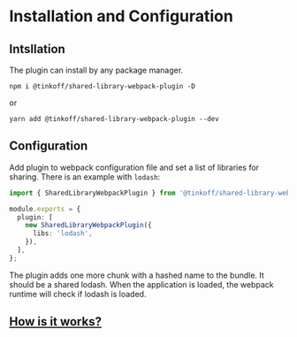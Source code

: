 # Installation and Configuration

## Intsllation

The plugin can install by any package manager.

```
npm i @tinkoff/shared-library-webpack-plugin -D
```

or

```
yarn add @tinkoff/shared-library-webpack-plugin --dev
```

## Configuration

Add plugin to webpack configuration file and set a list of libraries for sharing. There is an example with `lodash`:

```typescript
import { SharedLibraryWebpackPlugin } from '@tinkoff/shared-library-webpack-plugin';

module.exports = {
  plugin: [
    new SharedLibraryWebpackPlugin({
      libs: 'lodash',
    }),
  ],
};
```

The plugin adds one more chunk with a hashed name to the bundle. It should be a shared lodash. When the application is loaded, the webpack runtime will check if lodash is loaded.

## [How is it works?](./how_is_it_works.md)
